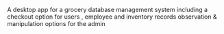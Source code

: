 A desktop app for a grocery database management system 
including a checkout option for users ,
employee and inventory records observation & 
manipulation options for the admin 
